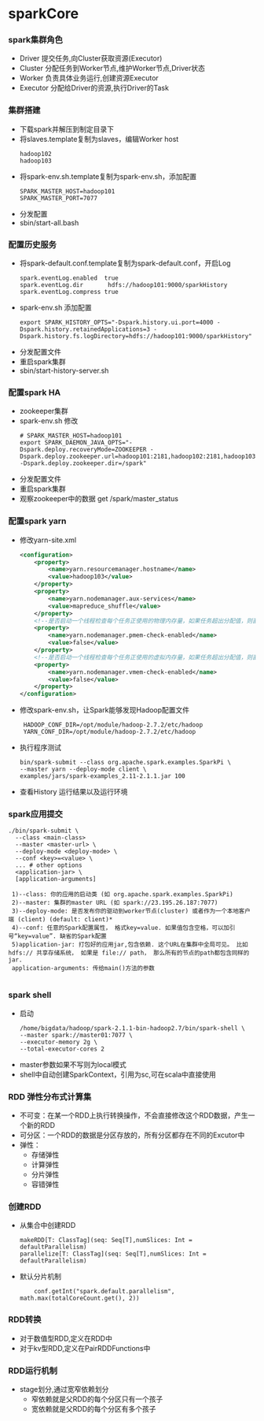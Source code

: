 # sparkCore
### spark集群角色
* Driver 提交任务,向Cluster获取资源(Executor)
* Cluster 分配任务到Worker节点,维护Worker节点,Driver状态
* Worker 负责具体业务运行,创建资源Executor
* Executor 分配给Driver的资源,执行Driver的Task

### 集群搭建
* 下载spark并解压到制定目录下
* 将slaves.template复制为slaves，编辑Worker host
    ```
    hadoop102
    hadoop103
    ```
* 将spark-env.sh.template复制为spark-env.sh，添加配置
    ```
    SPARK_MASTER_HOST=hadoop101
    SPARK_MASTER_PORT=7077
    ```
* 分发配置
* sbin/start-all.bash

### 配置历史服务
* 将spark-default.conf.template复制为spark-default.conf，开启Log
    ```
    spark.eventLog.enabled  true
    spark.eventLog.dir       hdfs://hadoop101:9000/sparkHistory
    spark.eventLog.compress true
    ```
* spark-env.sh 添加配置
    ```
    export SPARK_HISTORY_OPTS="-Dspark.history.ui.port=4000 -Dspark.history.retainedApplications=3 -Dspark.history.fs.logDirectory=hdfs://hadoop101:9000/sparkHistory"
    ```
* 分发配置文件
* 重启spark集群
* sbin/start-history-server.sh

### 配置spark HA
* zookeeper集群
* spark-env.sh 修改
    ```
    # SPARK_MASTER_HOST=hadoop101
    export SPARK_DAEMON_JAVA_OPTS="-Dspark.deploy.recoveryMode=ZOOKEEPER -Dspark.deploy.zookeeper.url=hadoop101:2181,hadoop102:2181,hadoop103:2181 -Dspark.deploy.zookeeper.dir=/spark"
    ```
* 分发配置文件
* 重启spark集群
* 观察zookeeper中的数据 get /spark/master_status

### 配置spark yarn
* 修改yarn-site.xml
    ```xml
    <configuration>
        <property>
            <name>yarn.resourcemanager.hostname</name>
            <value>hadoop103</value>
        </property>
        <property>
            <name>yarn.nodemanager.aux-services</name>
            <value>mapreduce_shuffle</value>
        </property>
        <!--是否启动一个线程检查每个任务正使用的物理内存量，如果任务超出分配值，则直接将其杀掉，默认是true -->
        <property>
            <name>yarn.nodemanager.pmem-check-enabled</name>
            <value>false</value>
        </property>
        <!--是否启动一个线程检查每个任务正使用的虚拟内存量，如果任务超出分配值，则直接将其杀掉，默认是true -->
        <property>
            <name>yarn.nodemanager.vmem-check-enabled</name>
            <value>false</value>
        </property>
    </configuration>
    ```
* 修改spark-env.sh，让Spark能够发现Hadoop配置文件
    ```
     HADOOP_CONF_DIR=/opt/module/hadoop-2.7.2/etc/hadoop
     YARN_CONF_DIR=/opt/module/hadoop-2.7.2/etc/hadoop
    ```
* 执行程序测试
    ```
    bin/spark-submit --class org.apache.spark.examples.SparkPi \ 
    --master yarn --deploy-mode client \ 
    examples/jars/spark-examples_2.11-2.1.1.jar 100    
    ```
* 查看History 运行结果以及运行环境

### spark应用提交
   ```
   ./bin/spark-submit \
     --class <main-class>
     --master <master-url> \
     --deploy-mode <deploy-mode> \
     --conf <key>=<value> \
     ... # other options
     <application-jar> \
     [application-arguments]
     
    1)--class: 你的应用的启动类 (如 org.apache.spark.examples.SparkPi)
    2)--master: 集群的master URL (如 spark://23.195.26.187:7077)
    3)--deploy-mode: 是否发布你的驱动到worker节点(cluster) 或者作为一个本地客户端 (client) (default: client)*
    4)--conf: 任意的Spark配置属性， 格式key=value. 如果值包含空格，可以加引号“key=value”. 缺省的Spark配置
    5)application-jar: 打包好的应用jar,包含依赖. 这个URL在集群中全局可见。 比如hdfs:// 共享存储系统， 如果是 file:// path， 那么所有的节点的path都包含同样的jar.
    application-arguments: 传给main()方法的参数 
     
   ```
   
### spark shell
* 启动
   ```
   /home/bigdata/hadoop/spark-2.1.1-bin-hadoop2.7/bin/spark-shell \
   --master spark://master01:7077 \
   --executor-memory 2g \
   --total-executor-cores 2
   ```
* master参数如果不写则为local模式
* shell中自动创建SparkContext，引用为sc,可在scala中直接使用

### RDD 弹性分布式计算集
* 不可变：在某一个RDD上执行转换操作，不会直接修改这个RDD数据，产生一个新的RDD
* 可分区：一个RDD的数据是分区存放的，所有分区都存在不同的Excutor中
* 弹性： 
   * 存储弹性
   * 计算弹性
   * 分片弹性
   * 容错弹性

### 创建RDD
* 从集合中创建RDD
   ```
   makeRDD[T: ClassTag](seq: Seq[T],numSlices: Int = defaultParallelism)
   parallelize[T: ClassTag](seq: Seq[T],numSlices: Int = defaultParallelism) 
   ```
* 默认分片机制 
   ```
       conf.getInt("spark.default.parallelism", math.max(totalCoreCount.get(), 2))
   ```

### RDD转换
* 对于数值型RDD,定义在RDD中
* 对于kv型RDD,定义在PairRDDFunctions中


### RDD运行机制
* stage划分,通过宽窄依赖划分
   * 窄依赖就是父RDD的每个分区只有一个孩子
   * 宽依赖就是父RDD的每个分区有多个孩子